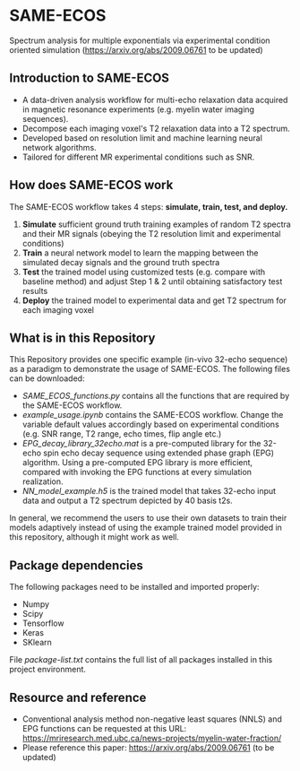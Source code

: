 # SAME-ECOS
Spectrum analysis for multiple exponentials via experimental condition oriented simulation (https://arxiv.org/abs/2009.06761 to be updated)

## Introduction to SAME-ECOS
- A data-driven analysis workflow for multi-echo relaxation data acquired in magnetic resonance experiments (e.g. myelin water imaging sequences).
- Decompose each imaging voxel's T2 relaxation data into a T2 spectrum.
- Developed based on resolution limit and machine learning neural network algorithms.
- Tailored for different MR experimental conditions such as SNR.

## How does SAME-ECOS work
The SAME-ECOS workflow takes 4 steps: **simulate, train, test, and deploy.**
1. **Simulate** sufficient ground truth training examples of random T2 spectra and their MR signals (obeying the T2 resolution limit and experimental conditions)
2. **Train** a neural network model to learn the mapping between the simulated decay signals and the ground truth spectra
3. **Test** the trained model using customized tests (e.g. compare with baseline method) and adjust Step 1 & 2 until obtaining satisfactory test results 
4. **Deploy** the trained model to experimental data and get T2 spectrum for each imaging voxel

## What is in this Repository
This Repository provides one specific example (in-vivo 32-echo sequence) as a paradigm to demonstrate the usage of SAME-ECOS. The following files can be downloaded:
- *SAME_ECOS_functions.py* contains all the functions that are required by the SAME-ECOS workflow. 
- *example_usage.ipynb* contains the SAME-ECOS workflow. Change the variable default values accordingly based on experimental conditions (e.g. SNR range, T2 range, echo times, flip angle etc.)
- *EPG_decay_library_32echo.mat* is a pre-computed library for the 32-echo spin echo decay sequence using extended phase graph (EPG) algorithm. Using a pre-computed EPG library is more efficient, compared with invoking the EPG functions at every simulation realization.
- *NN_model_example.h5* is the trained model that takes 32-echo input data and output a T2 spectrum depicted by 40 basis t2s.

In general, we recommend the users to use their own datasets to train their models adaptively instead of using the example trained model provided in this repository, although it might work as well.

## Package dependencies
The following packages need to be installed and imported properly:
- Numpy
- Scipy
- Tensorflow
- Keras
- SKlearn

File *package-list.txt* contains the full list of all packages installed in this project environment.

## Resource and reference
- Conventional analysis method non-negative least squares (NNLS) and EPG functions can be requested at this URL: https://mriresearch.med.ubc.ca/news-projects/myelin-water-fraction/
- Please reference this paper: https://arxiv.org/abs/2009.06761 (to be updated)
